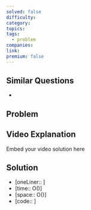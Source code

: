 ```yaml
---
solved: false
difficulty: 
category: 
topics: 
tags:
  - problem
companies: 
link: 
premium: false
---
```

## Similar Questions

- 
## Problem


## Video Explanation

Embed your video solution here

## Solution

- [oneLiner:: ]
- [time:: O()]
- [space:: O()]
- [code:: ]